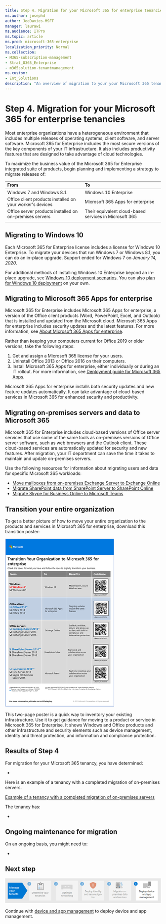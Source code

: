 ```yaml
---
title: Step 4. Migration for your Microsoft 365 for enterprise tenancies
ms.author: josephd
author: JoeDavies-MSFT
manager: laurawi
ms.audience: ITPro
ms.topic: article
ms.prod: microsoft-365-enterprise
localization_priority: Normal
ms.collection: 
- M365-subscription-management
- Strat_O365_Enterprise
- m365solution-tenantmanagement
ms.custom:
- Ent_Solutions
description: "An overview of migration to your your Microsoft 365 tenant for Windows, Office client apps, and Office servers."
---
```


# Step 4. Migration for your Microsoft 365 for enterprise tenancies

Most enterprise organizations have a heterogeneous environment that includes multiple releases of operating systems, client software, and server software. Microsoft 365 for Enterprise includes the most secure versions of the key components of your IT infrastructure. It also includes productivity features that are designed to take advantage of cloud technologies.

To maximize the business value of the Microsoft 365 for Enterprise integrated suite of products, begin planning and implementing a strategy to migrate releases of:

| From | To |
|:-------|:-----|
| Windows 7 and Windows 8.1 | Windows 10 Enterprise |
| Office client products installed on your worker's devices | Microsoft 365 Apps for enterprise |
| Office server products installed on on-premises servers | Their equivalent cloud-based services in Microsoft 365 |
|  |  |

## Migrating to Windows 10

Each Microsoft 365 for Enterprise license includes a license for Windows 10 Enterprise. To migrate your devices that run Windows 7 or Windows 8.1, you can do an in-place upgrade. Support ended for Windows 7 on *January 14, 2020*. 

For additional methods of installing Windows 10 Enterprise beyond an in-place upgrade, see [Windows 10 deployment scenarios](https://docs.microsoft.com/windows/deployment/windows-10-deployment-scenarios). You can also [plan for Windows 10 deployment](https://aka.ms/planforwin10deployment) on your own.

## Migrating to Microsoft 365 Apps for enterprise

Microsoft 365 for Enterprise includes Microsoft 365 Apps for enterprise, a version of the Office client products (Word, PowerPoint, Excel, and Outlook) that is installed and updated from the Microsoft cloud. Microsoft 365 Apps for enterprise includes security updates and the latest features. For more information, see [About Microsoft 365 Apps for enterprise](https://docs.microsoft.com/deployoffice/about-microsoft-365-apps).

Rather than keeping your computers current for Office 2019 or older versions, take the following steps:

1. Get and assign a Microsoft 365 license for your users.
2. Uninstall Office 2013 or Office 2016 on their computers.
3. Install Microsoft 365 Apps for enterprise, either individually or during an IT rollout. For more information, see [Deployment guide for Microsoft 365 Apps](https://docs.microsoft.com/deployoffice/deployment-guide-microsoft-365-apps).

Microsoft 365 Apps for enterprise installs both security updates and new feature updates automatically. It can take advantage of cloud-based services in Microsoft 365 for enhanced security and productivity.

## Migrating on-premises servers and data to Microsoft 365

Microsoft 365 for Enterprise includes cloud-based versions of Office server services that use some of the same tools as on-premises versions of Office server software, such as web browsers and the Outlook client. These cloud-based services are automatically updated for security and new features. After migration, your IT department can save the time it takes to maintain and update on-premises servers.

Use the following resources for information about migrating users and data for specific Microsoft 365 workloads:

- [Move mailboxes from on-premises Exchange Server to Exchange Online](https://docs.microsoft.com/exchange/hybrid-deployment/move-mailboxes)
- [Migrate SharePoint data from SharePoint Server to SharePoint Online](https://docs.microsoft.com/sharepointmigration/migrate-to-sharepoint-online)
- [Migrate Skype for Business Online to Microsoft Teams](https://docs.microsoft.com/microsoftteams/migration-interop-guidance-for-teams-with-skype)

## Transition your entire organization

To get a better picture of how to move your entire organization to the products and services in Microsoft 365 for enterprise, download this transition poster:

[![Image showing the Transition to Microsoft 365 poster.](../media/microsoft-365-overview/transition-org-to-m365.png)](https://download.microsoft.com/download/2/c/7/2c7bcc04-aae3-4604-9707-1ffff66b9851/transition-org-to-m365.pdf)

This two-page poster is a quick way to inventory your existing infrastructure. Use it to get guidance for moving to a product or service in Microsoft 365 for Enterprise. It shows Windows and Office products and other infrastructure and security elements such as device management, identity and threat protection, and information and compliance protection.

## Results of Step 4

For migration for your Microsoft 365 tenancy, you have determined:

- 

Here is an example of a tenancy with a completed migration of on-premises servers.

[Example of a tenancy with a completed migration of on-premises servers](../media/tenant-management-overview/tenant-management-tenant-build-step4.png)

The tenancy has:

- 

## Ongoing maintenance for migration

On an ongoing basis, you might need to:

- 


## Next step

[![Step 5. Deploy device and app management](../media/tenant-management-overview/tenant-management-step-grid-device-mgmt.png)](tenant-management-device-management.md)

Continue with [device and app management](tenant-management-device-management.md) to deploy device and app management.
